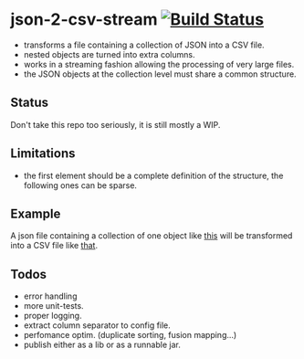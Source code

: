 json-2-csv-stream [![Build Status](https://travis-ci.org/agourlay/json-2-csv-stream.png?branch=master)](https://travis-ci.org/agourlay/json-2-csv-stream)
=========


- transforms a file containing a collection of JSON into a CSV file.
- nested objects are turned into extra columns.
- works in a streaming fashion allowing the processing of very large files.
- the JSON objects at the collection level must share a common structure. 

## Status

Don't take this repo too seriously, it is still mostly a WIP.

## Limitations

- the first element should be a complete definition of the structure, the following ones can be sparse.

## Example

A json file containing a collection of one object like [this](https://github.com/agourlay/json-2-csv-stream/blob/master/src/test/resources/test.json) will be transformed into a CSV file like [that](https://github.com/agourlay/json-2-csv-stream/blob/master/src/test/resources/test-json.csv).

## Todos

- error handling
- more unit-tests.
- proper logging.
- extract column separator to config file.
- perfomance optim. (duplicate sorting, fusion mapping...)
- publish either as a lib or as a runnable jar.
